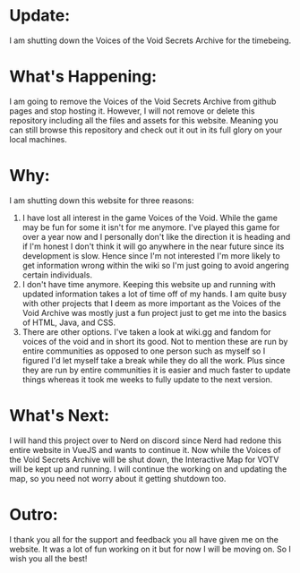 # Update:
I am shutting down the Voices of the Void Secrets Archive for the timebeing.
# What's Happening:
I am going to remove the Voices of the Void Secrets Archive from github pages and stop hosting it. However, I will not remove or delete this repository including all the files and assets for this website. Meaning you can still browse this repository and check out it out in its full glory on your local machines.
# Why:
I am shutting down this website for three reasons:
  1.  I have lost all interest in the game Voices of the Void. While the game may be fun for some it isn't for me anymore. I've played this game for over a year now and I personally don't like the direction it is heading and if I'm honest I don't think it will go anywhere in the near future since its development is slow. Hence since I'm not interested I'm more likely to get information wrong within the wiki so I'm just going to avoid angering certain individuals.
  2.  I don't have time anymore. Keeping this website up and running with updated information takes a lot of time off of my hands. I am quite busy with other projects that I deem as more important as the Voices of the Void Archive was mostly just a fun project just to get me into the basics of HTML, Java, and CSS.
  3.  There are other options. I've taken a look at wiki.gg and fandom for voices of the void and in short its good. Not to mention these are run by entire communities as opposed to one person such as myself so I figured I'd let myself take a break while they do all the work. Plus since they are run by entire communities it is easier and much faster to update things whereas it took me weeks to fully update to the next version.
# What's Next:
I will hand this project over to Nerd on discord since Nerd had redone this entire website in VueJS and wants to continue it. Now while the Voices of the Void Secrets Archive will be shut down, the Interactive Map for VOTV will be kept up and running. I will continue the working on and updating the map, so you need not worry about it getting shutdown too.
# Outro:
I thank you all for the support and feedback you all have given me on the website. It was a lot of fun working on it but for now I will be moving on. So I wish you all the best!
